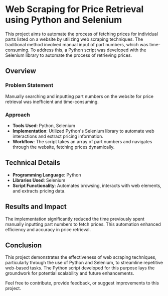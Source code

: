 # Web Scraping for Price Retrieval using Python and Selenium

This project aims to automate the process of fetching prices for individual parts listed on a website by utilizing web scraping techniques. The traditional method involved manual input of part numbers, which was time-consuming. To address this, a Python script was developed with the Selenium library to automate the process of retrieving prices.

## Overview

### Problem Statement
Manually searching and inputting part numbers on the website for price retrieval was inefficient and time-consuming.

### Approach
- **Tools Used**: Python, Selenium
- **Implementation**: Utilized Python's Selenium library to automate web interactions and extract pricing information.
- **Workflow**: The script takes an array of part numbers and navigates through the website, fetching prices dynamically.

## Technical Details

- **Programming Language**: Python
- **Libraries Used**: Selenium
- **Script Functionality**: Automates browsing, interacts with web elements, and extracts pricing data.

## Results and Impact

The implementation significantly reduced the time previously spent manually inputting part numbers to fetch prices. This automation enhanced efficiency and accuracy in price retrieval.

## Conclusion

This project demonstrates the effectiveness of web scraping techniques, particularly through the use of Python and Selenium, to streamline repetitive web-based tasks. The Python script developed for this purpose lays the groundwork for potential scalability and future enhancements.

Feel free to contribute, provide feedback, or suggest improvements to this project.
